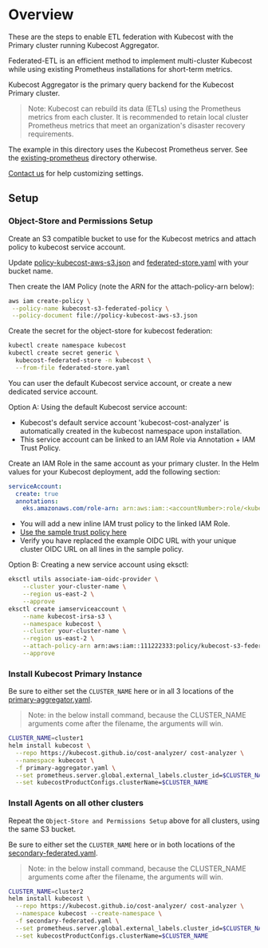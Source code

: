 # Overview

These are the steps to enable ETL federation with Kubecost with the Primary cluster running Kubecost Aggregator.

Federated-ETL is an efficient method to implement multi-cluster Kubecost while using existing Prometheus installations for short-term metrics.

Kubecost Aggregator is the primary query backend for the Kubecost Primary cluster.

> Note: Kubecost can rebuild its data (ETLs) using the Prometheus metrics from each cluster. It is recommended to retain local cluster Prometheus metrics that meet an organization's disaster recovery requirements.

The example in this directory uses the Kubecost Prometheus server. See the [existing-prometheus](./existing-prometheus/) directory otherwise.

[Contact us](https://www.kubecost.com/contact) for help customizing settings.

## Setup

### Object-Store and Permissions Setup

Create an S3 compatible bucket to use for the Kubecost metrics and attach policy to kubecost service account.

Update [policy-kubecost-aws-s3.json](policy-kubecost-aws-s3.json) and [federated-store.yaml](federated-store.yaml) with your bucket name.

Then create the IAM Policy (note the ARN for the attach-policy-arn below):

```sh
aws iam create-policy \
 --policy-name kubecost-s3-federated-policy \
 --policy-document file://policy-kubecost-aws-s3.json
```

Create the secret for the object-store for kubecost federation:

```sh
kubectl create namespace kubecost
kubectl create secret generic \
  kubecost-federated-store -n kubecost \
  --from-file federated-store.yaml
```

You can user the default Kubecost service account, or create a new dedicated service account.

Option A: Using the default Kubecost service account:

* Kubecost's default service account 'kubecost-cost-analyzer' is automatically created in the kubecost namespace upon installation.
* This service account can be linked to an IAM Role via Annotation + IAM Trust Policy.

Create an IAM Role in the same account as your primary cluster. In the Helm values for your Kubecost deployment, add the following section:

```yaml
serviceAccount:
  create: true
  annotations:
    eks.amazonaws.com/role-arn: arn:aws:iam::<accountNumber>:role/<kubecost-role>
```
    
* You will add a new inline IAM trust policy to the linked IAM Role.
* [Use the sample trust policy here](https://github.com/kubecost/poc-common-configurations/blob/main/aws/iam-policies/irsa-iam-role-trust-policy-for-default-service-account)
* Verify you have replaced the example OIDC URL with your unique cluster OIDC URL on all lines in the sample policy.

Option B: Creating a new service account using eksctl:

```sh
eksctl utils associate-iam-oidc-provider \
    --cluster your-cluster-name \
    --region us-east-2 \
    --approve
eksctl create iamserviceaccount \
    --name kubecost-irsa-s3 \
    --namespace kubecost \
    --cluster your-cluster-name \
    --region us-east-2 \
    --attach-policy-arn arn:aws:iam::111222333:policy/kubecost-s3-federated-policy \
    --approve
```

### Install Kubecost Primary Instance

Be sure to either set the `CLUSTER_NAME` here or in all 3 locations of the [primary-aggregator.yaml](./primary-aggregator.yaml).

> Note: in the below install command, because the CLUSTER_NAME arguments come after the filename, the arguments will win.

```sh
CLUSTER_NAME=cluster1
helm install kubecost \
  --repo https://kubecost.github.io/cost-analyzer/ cost-analyzer \
  --namespace kubecost \
  -f primary-aggregator.yaml \
  --set prometheus.server.global.external_labels.cluster_id=$CLUSTER_NAME \
  --set kubecostProductConfigs.clusterName=$CLUSTER_NAME
```

### Install Agents on all other clusters

Repeat the `Object-Store and Permissions Setup` above for all clusters, using the same S3 bucket.

Be sure to either set the `CLUSTER_NAME` here or in both locations of the [secondary-federated.yaml](secondary-federated.yaml).

> Note: in the below install command, because the CLUSTER_NAME arguments come after the filename, the arguments will win.

```sh
CLUSTER_NAME=cluster2
helm install kubecost \
  --repo https://kubecost.github.io/cost-analyzer/ cost-analyzer \
  --namespace kubecost --create-namespace \
  -f secondary-federated.yaml \
  --set prometheus.server.global.external_labels.cluster_id=$CLUSTER_NAME \
  --set kubecostProductConfigs.clusterName=$CLUSTER_NAME
```
